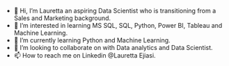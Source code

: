 - 👋 Hi, I’m Lauretta an aspiring Data Scientist who is transitioning from a Sales and Marketing background.
- 👀 I’m interested in learning MS SQL, SQL, Python, Power BI, Tableau and Machine Learning.
- 🌱 I’m currently learning Python and Machine Learning.
- 💞️ I’m looking to collaborate on with Data analytics and Data Scientist.
- 📫 How to reach me on Linkedin @Lauretta Ejiasi.

<!---
Lauretta-Ejiasi/Lauretta-Ejiasi is a ✨ special ✨ repository because its `README.md` (this file) appears on your GitHub profile.
You can click the Preview link to take a look at your changes.
--->

